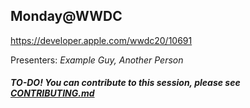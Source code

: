 ## Monday@WWDC

https://developer.apple.com/wwdc20/10691

Presenters: _Example Guy, Another Person_

##### TO-DO! You can contribute to this session, please see [CONTRIBUTING.md](CONTRIBUTING.md)
